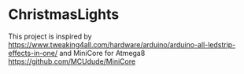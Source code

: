 # ChristmasLights

This project is inspired by https://www.tweaking4all.com/hardware/arduino/arduino-all-ledstrip-effects-in-one/ and MiniCore for Atmega8 https://github.com/MCUdude/MiniCore
